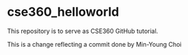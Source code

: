 # cse360_helloworld
This repository is to serve as CSE360 GitHub tutorial.

This is a change reflecting a commit done by Min-Young Choi
